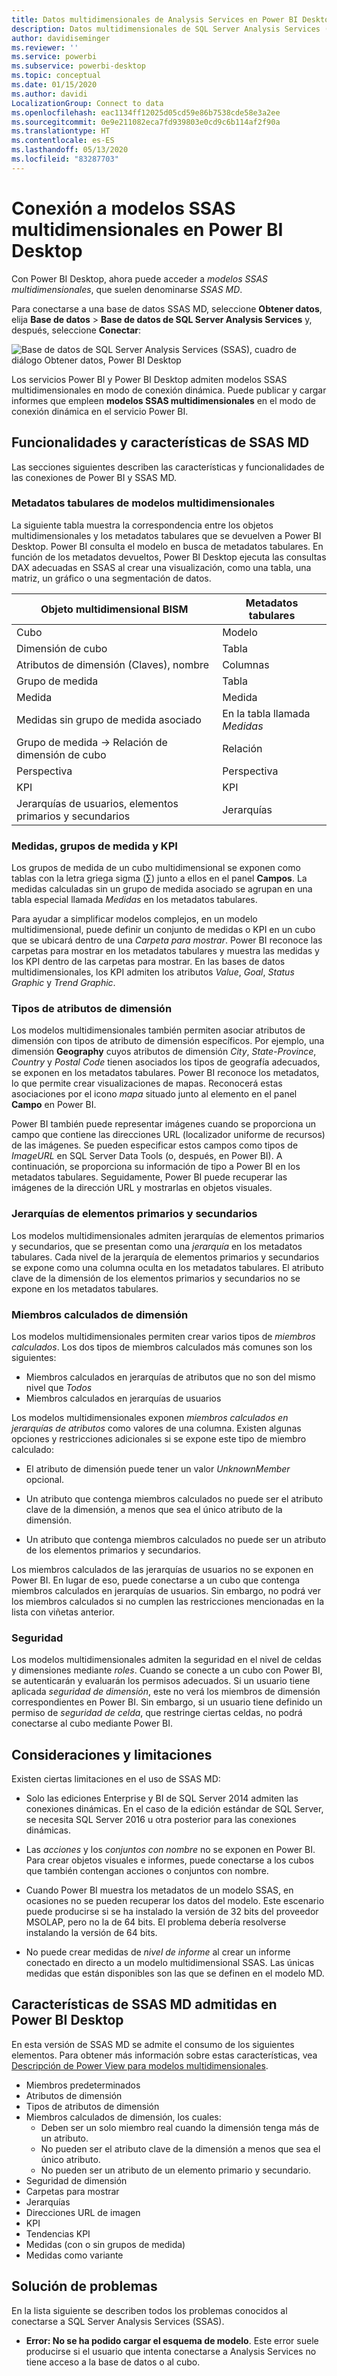 ```yaml
---
title: Datos multidimensionales de Analysis Services en Power BI Desktop
description: Datos multidimensionales de SQL Server Analysis Services (SSAS) en Power BI Desktop
author: davidiseminger
ms.reviewer: ''
ms.service: powerbi
ms.subservice: powerbi-desktop
ms.topic: conceptual
ms.date: 01/15/2020
ms.author: davidi
LocalizationGroup: Connect to data
ms.openlocfilehash: eac1134ff12025d05cd59e86b7538cde58e3a2ee
ms.sourcegitcommit: 0e9e211082eca7fd939803e0cd9c6b114af2f90a
ms.translationtype: HT
ms.contentlocale: es-ES
ms.lasthandoff: 05/13/2020
ms.locfileid: "83287703"
---
```

# <a name="connect-to-ssas-multidimensional-models-in-power-bi-desktop"></a>Conexión a modelos SSAS multidimensionales en Power BI Desktop

Con Power BI Desktop, ahora puede acceder a *modelos SSAS multidimensionales*, que suelen denominarse *SSAS MD*.

Para conectarse a una base de datos SSAS MD, seleccione **Obtener datos**, elija **Base de datos** > **Base de datos de SQL Server Analysis Services** y, después, seleccione **Conectar**:

![Base de datos de SQL Server Analysis Services (SSAS), cuadro de diálogo Obtener datos, Power BI Desktop](media/desktop-ssas-multidimensional/ssas-multidimensional-2.png)

Los servicios Power BI y Power BI Desktop admiten modelos SSAS multidimensionales en modo de conexión dinámica. Puede publicar y cargar informes que empleen **modelos SSAS multidimensionales** en el modo de conexión dinámica en el servicio Power BI.

## <a name="capabilities-and-features-of-ssas-md"></a>Funcionalidades y características de SSAS MD

Las secciones siguientes describen las características y funcionalidades de las conexiones de Power BI y SSAS MD.

### <a name="tabular-metadata-of-multidimensional-models"></a>Metadatos tabulares de modelos multidimensionales

La siguiente tabla muestra la correspondencia entre los objetos multidimensionales y los metadatos tabulares que se devuelven a Power BI Desktop. Power BI consulta el modelo en busca de metadatos tabulares. En función de los metadatos devueltos, Power BI Desktop ejecuta las consultas DAX adecuadas en SSAS al crear una visualización, como una tabla, una matriz, un gráfico o una segmentación de datos.

| Objeto multidimensional BISM | Metadatos tabulares |
| --- | --- |
| Cubo |Modelo |
| Dimensión de cubo |Tabla |
| Atributos de dimensión (Claves), nombre |Columnas |
| Grupo de medida |Tabla |
| Medida |Medida |
| Medidas sin grupo de medida asociado |En la tabla llamada *Medidas* |
| Grupo de medida -> Relación de dimensión de cubo |Relación |
| Perspectiva |Perspectiva |
| KPI |KPI |
| Jerarquías de usuarios, elementos primarios y secundarios |Jerarquías |

### <a name="measures-measure-groups-and-kpis"></a>Medidas, grupos de medida y KPI

Los grupos de medida de un cubo multidimensional se exponen como tablas con la letra griega sigma (∑) junto a ellos en el panel **Campos**. La medidas calculadas sin un grupo de medida asociado se agrupan en una tabla especial llamada *Medidas* en los metadatos tabulares.

Para ayudar a simplificar modelos complejos, en un modelo multidimensional, puede definir un conjunto de medidas o KPI en un cubo que se ubicará dentro de una *Carpeta para mostrar*. Power BI reconoce las carpetas para mostrar en los metadatos tabulares y muestra las medidas y los KPI dentro de las carpetas para mostrar. En las bases de datos multidimensionales, los KPI admiten los atributos *Value*, *Goal*, *Status Graphic* y *Trend Graphic*.

### <a name="dimension-attribute-type"></a>Tipos de atributos de dimensión

Los modelos multidimensionales también permiten asociar atributos de dimensión con tipos de atributo de dimensión específicos. Por ejemplo, una dimensión **Geography** cuyos atributos de dimensión *City*, *State-Province*, *Country* y *Postal Code* tienen asociados los tipos de geografía adecuados, se exponen en los metadatos tabulares. Power BI reconoce los metadatos, lo que permite crear visualizaciones de mapas. Reconocerá estas asociaciones por el icono *mapa* situado junto al elemento en el panel **Campo** en Power BI.

Power BI también puede representar imágenes cuando se proporciona un campo que contiene las direcciones URL (localizador uniforme de recursos) de las imágenes. Se pueden especificar estos campos como tipos de *ImageURL* en SQL Server Data Tools (o, después, en Power BI). A continuación, se proporciona su información de tipo a Power BI en los metadatos tabulares. Seguidamente, Power BI puede recuperar las imágenes de la dirección URL y mostrarlas en objetos visuales.

### <a name="parent-child-hierarchies"></a>Jerarquías de elementos primarios y secundarios

Los modelos multidimensionales admiten jerarquías de elementos primarios y secundarios, que se presentan como una *jerarquía* en los metadatos tabulares. Cada nivel de la jerarquía de elementos primarios y secundarios se expone como una columna oculta en los metadatos tabulares. El atributo clave de la dimensión de los elementos primarios y secundarios no se expone en los metadatos tabulares.

### <a name="dimension-calculated-members"></a>Miembros calculados de dimensión

Los modelos multidimensionales permiten crear varios tipos de *miembros calculados*. Los dos tipos de miembros calculados más comunes son los siguientes:

* Miembros calculados en jerarquías de atributos que no son del mismo nivel que *Todos*
* Miembros calculados en jerarquías de usuarios

Los modelos multidimensionales exponen *miembros calculados en jerarquías de atributos* como valores de una columna. Existen algunas opciones y restricciones adicionales si se expone este tipo de miembro calculado:

* El atributo de dimensión puede tener un valor *UnknownMember* opcional.

* Un atributo que contenga miembros calculados no puede ser el atributo clave de la dimensión, a menos que sea el único atributo de la dimensión.

* Un atributo que contenga miembros calculados no puede ser un atributo de los elementos primarios y secundarios.

Los miembros calculados de las jerarquías de usuarios no se exponen en Power BI. En lugar de eso, puede conectarse a un cubo que contenga miembros calculados en jerarquías de usuarios. Sin embargo, no podrá ver los miembros calculados si no cumplen las restricciones mencionadas en la lista con viñetas anterior.

### <a name="security"></a>Seguridad

Los modelos multidimensionales admiten la seguridad en el nivel de celdas y dimensiones mediante *roles*. Cuando se conecte a un cubo con Power BI, se autenticarán y evaluarán los permisos adecuados. Si un usuario tiene aplicada *seguridad de dimensión*, este no verá los miembros de dimensión correspondientes en Power BI. Sin embargo, si un usuario tiene definido un permiso de *seguridad de celda*, que restringe ciertas celdas, no podrá conectarse al cubo mediante Power BI.

## <a name="considerations-and-limitations"></a>Consideraciones y limitaciones

Existen ciertas limitaciones en el uso de SSAS MD:

* Solo las ediciones Enterprise y BI de SQL Server 2014 admiten las conexiones dinámicas. En el caso de la edición estándar de SQL Server, se necesita SQL Server 2016 u otra posterior para las conexiones dinámicas.

* Las *acciones* y los *conjuntos con nombre* no se exponen en Power BI. Para crear objetos visuales e informes, puede conectarse a los cubos que también contengan acciones o conjuntos con nombre.

* Cuando Power BI muestra los metadatos de un modelo SSAS, en ocasiones no se pueden recuperar los datos del modelo. Este escenario puede producirse si se ha instalado la versión de 32 bits del proveedor MSOLAP, pero no la de 64 bits. El problema debería resolverse instalando la versión de 64 bits.

* No puede crear medidas de *nivel de informe* al crear un informe conectado en directo a un modelo multidimensional SSAS. Las únicas medidas que están disponibles son las que se definen en el modelo MD.

## <a name="supported-features-of-ssas-md-in-power-bi-desktop"></a>Características de SSAS MD admitidas en Power BI Desktop

En esta versión de SSAS MD se admite el consumo de los siguientes elementos. Para obtener más información sobre estas características, vea [Descripción de Power View para modelos multidimensionales](/sql/analysis-services/multidimensional-models/understanding-power-view-for-multidimensional-models?view=sql-server-2014).

* Miembros predeterminados
* Atributos de dimensión
* Tipos de atributos de dimensión
* Miembros calculados de dimensión, los cuales:
  * Deben ser un solo miembro real cuando la dimensión tenga más de un atributo.
  * No pueden ser el atributo clave de la dimensión a menos que sea el único atributo.
  * No pueden ser un atributo de un elemento primario y secundario.
* Seguridad de dimensión
* Carpetas para mostrar
* Jerarquías
* Direcciones URL de imagen
* KPI
* Tendencias KPI
* Medidas (con o sin grupos de medida)
* Medidas como variante

## <a name="troubleshooting"></a>Solución de problemas

En la lista siguiente se describen todos los problemas conocidos al conectarse a SQL Server Analysis Services (SSAS).

* **Error: No se ha podido cargar el esquema de modelo**. Este error suele producirse si el usuario que intenta conectarse a Analysis Services no tiene acceso a la base de datos o al cubo.
